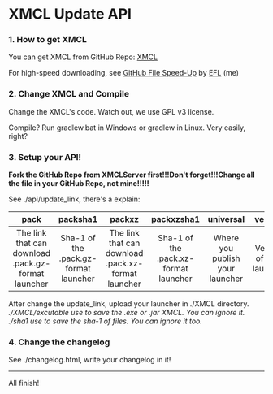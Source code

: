 # XMCL Update API

### 1. How to get XMCL

You can get XMCL from GitHub Repo: [XMCL](https://github.com/ASStudioEFL/XMCL)

For high-speed downloading, see [GitHub File Speed-Up](https://gh.efl.workers.dev) by [EFL](https://efl.pd2.ink) (me)

### 2. Change XMCL and Compile

Change the XMCL's code. Watch out, we use GPL v3 license.

Compile? Run gradlew.bat in Windows or gradlew in Linux. Very easily, right?

### 3. Setup your API!

**Fork the GitHub Repo from XMCLServer first!!!Don't forget!!!Change all the file in your GitHub Repo, not mine!!!!!**

See ./api/update_link, there's a explain:

|                        pack                         |               packsha1                |                       packxz                        |              packxzsha1               |            universal            |         version          |
| :-------------------------------------------------: | :-----------------------------------: | :-------------------------------------------------: | :-----------------------------------: | :-----------------------------: | :----------------------: |
| The link that can download .pack.gz-format launcher | Sha-1 of the .pack.gz-format launcher | The link that can download .pack.xz-format launcher | Sha-1 of the .pack.xz-format launcher | Where you publish your launcher | Version of your launcher |

After change the update_link, upload your launcher in ./XMCL directory. *./XMCL/excutable use to save the .exe or .jar XMCL. You can ignore it. ./sha1 use to save the sha-1 of files. You can ignore it too.*

### 4. Change the changelog

See ./changelog.html, write your changelog in it!

---

All finish!
